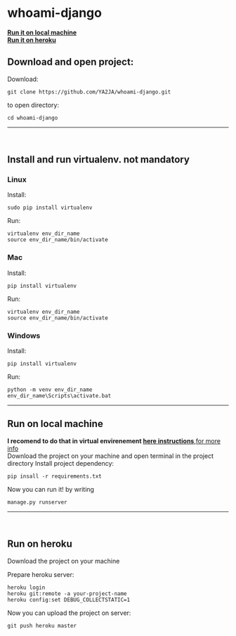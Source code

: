 # whoami-django
**[Run it on local machine](#run-on-local-machine)**<br>
**[Run it on heroku](#run-on-heroku)**<br>

## Download and open  project:
  Download:
  ```
  git clone https://github.com/YA2JA/whoami-django.git
  ```
  to open directory:
  ```
  cd whoami-django
  ```
***
<br>

## Install and run virtualenv. not mandatory
### Linux
Install:
```
sudo pip install virtualenv
```
Run:
```
virtualenv env_dir_name
source env_dir_name/bin/activate
```

### Mac
Install:
```
pip install virtualenv
```
Run:
```
virtualenv env_dir_name
source env_dir_name/bin/activate
```

### Windows
Install:
```
pip install virtualenv
```
Run:
```
python -m venv env_dir_name
env_dir_name\Scripts\activate.bat
```
***

## Run on local machine
**I recomend to do that in virtual envirenement [here instructions](#install-and-run-virtualenv)**,[for more info](https://pythontips.com/2013/07/30/what-is-virtualenv/) <br>
 Download the project on your machine and open terminal in the project directory
  Install project dependency:
  ```
  pip insall -r requirements.txt
  ```
  Now you can run it! by writing
  ```
  manage.py runserver
  ```
  
***
<br>

## Run on heroku
  Download the project on your machine <br>
  
  Prepare heroku server:
  ```
  heroku login
  heroku git:remote -a your-project-name
  heroku config:set DEBUG_COLLECTSTATIC=1
  ```
  Now you can upload the project on server:
  ```
  git push heroku master
  ```

